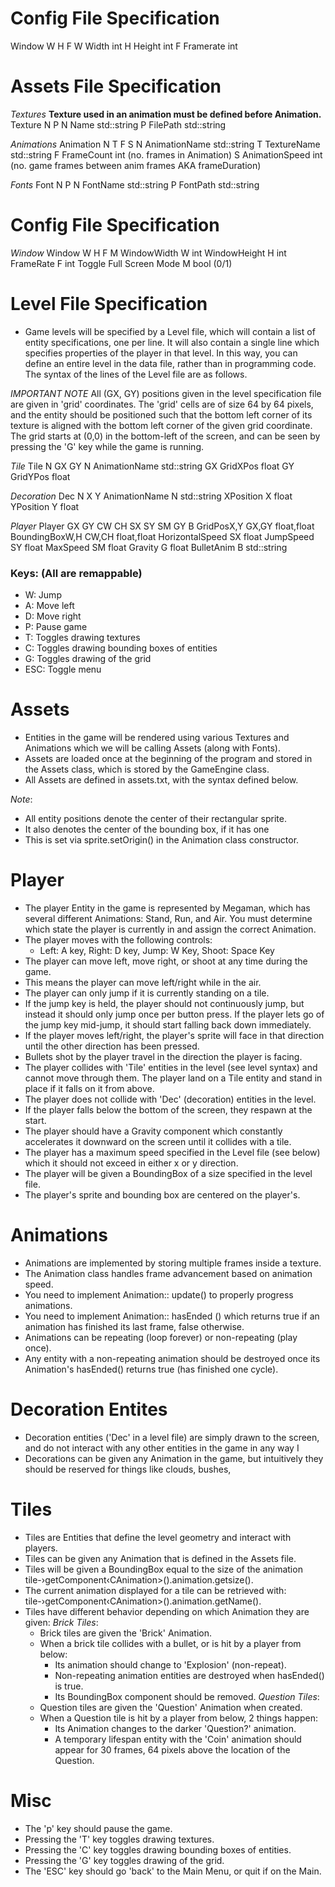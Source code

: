 # Config File Specification
Window W H F
    W   Width       int
    H   Height      int
    F   Framerate   int

# Assets File Specification
*Textures*
**Texture used in an animation must be defined before Animation.**
Texture N P
    N   Name        std::string
    P   FilePath    std::string


*Animations*
Animation N T F S
    N   AnimationName   std::string
    T   TextureName     std::string
    F   FrameCount      int (no. frames in Animation)
    S   AnimationSpeed  int (no. game frames between anim frames AKA frameDuration)

*Fonts*
Font N P
    N   FontName    std::string
    P   FontPath    std::string

# Config File Specification
*Window*
Window W H F M
    WindowWidth W int
    WindowHeight H int
    FrameRate F int
    Toggle Full Screen Mode M bool (0/1)


# Level File Specification
- Game levels will be specified by a Level file, which will contain a list of entity specifications, one per line. It will also contain a single line which specifies properties of the player in that level. In this way, you can define an entire level in the data file, rather than in programming code. The syntax of the lines of the Level file are as follows.

*IMPORTANT NOTE*
All (GX, GY) positions given in the level specification file are given in 'grid' coordinates. The 'grid' cells are of size 64 by 64 pixels, and the entity should be positioned such that the bottom left corner of its texture is aligned with the bottom left corner of the given grid coordinate. The grid starts at (0,0) in the bottom-left of the screen, and can be seen by pressing the 'G' key while the game is running.

*Tile*
Tile N GX GY
    N   AnimationName   std::string
    GX  GridXPos        float
    GY  GridYPos        float

*Decoration*
Dec N X Y
    AnimationName   N   std::string
    XPosition       X   float
    YPosition       Y   float

*Player*
Player GX GY CW CH SX SY SM GY B
    GridPosX,Y          GX,GY   float,float
    BoundingBoxW,H      CW,CH   float,float
    HorizontalSpeed     SX      float
    JumpSpeed           SY      float
    MaxSpeed            SM      float
    Gravity             G       float
    BulletAnim          B       std::string

### Keys: (All are remappable)
- W: Jump
- A: Move left
- D: Move right
- P: Pause game
- T: Toggles drawing textures
- C: Toggles drawing bounding boxes of entities
- G: Toggles drawing of the grid
- ESC: Toggle menu



# Assets
- Entities in the game will be rendered using various Textures and Animations which we will be calling Assets (along with Fonts).
- Assets are loaded once at the beginning of the program and stored in the Assets class, which is stored by the GameEngine class.
- All Assets are defined in assets.txt, with the syntax defined below.

*Note*:
- All entity positions denote the center of their rectangular sprite.
- It also denotes the center of the bounding box, if it has one
- This is set via sprite.setOrigin() in the Animation class constructor.

# Player
- The player Entity in the game is represented by Megaman, which has several different Animations: Stand, Run, and Air. You must determine which state the player is currently in and assign the correct Animation.
- The player moves with the following controls:
    - Left: A key, Right: D key, Jump: W Key, Shoot: Space Key
- The player can move left, move right, or shoot at any time during the game.
- This means the player can move left/right while in the air.
- The player can only jump if it is currently standing on a tile.
- If the jump key is held, the player should not continuously jump, but instead it should only jump once per button press. If the player lets go of the jump key mid-jump, it should start falling back down immediately.
- If the player moves left/right, the player's sprite will face in that direction until the other direction has been pressed.
- Bullets shot by the player travel in the direction the player is facing.
- The player collides with 'Tile' entities in the level (see level syntax) and cannot move through them. The player land on a Tile entity and stand in place if it falls on it from above.
- The player does not collide with 'Dec' (decoration) entities in the level.
- If the player falls below the bottom of the screen, they respawn at the start.
- The player should have a Gravity component which constantly accelerates it downward on the screen until it collides with a tile.
- The player has a maximum speed specified in the Level file (see below) which it should not exceed in either x or y direction.
- The player will be given a BoundingBox of a size specified in the level file.
- The player's sprite and bounding box are centered on the player's.

# Animations
- Animations are implemented by storing multiple frames inside a texture.
- The Animation class handles frame advancement based on animation speed.
- You need to implement Animation:: update() to properly progress animations.
- You need to implement Animation:: hasEnded () which returns true if an animation has finished its last frame, false otherwise.
- Animations can be repeating (loop forever) or non-repeating (play once).
- Any entity with a non-repeating animation should be destroyed once its Animation's hasEnded() returns true (has finished one cycle).

# Decoration Entites
- Decoration entities ('Dec' in a level file) are simply drawn to the screen, and do not interact with any other entities in the game in any way I
- Decorations can be given any Animation in the game, but intuitively they should be reserved for things like clouds, bushes,

# Tiles
- Tiles are Entities that define the level geometry and interact with players.
- Tiles can be given any Animation that is defined in the Assets file.
- Tiles will be given a BoundingBox equal to the size of the animation tile-›getComponent‹CAnimation>().animation.getsize().
- The current animation displayed for a tile can be retrieved with: tile-›getComponent‹CAnimation>().animation.getName().
- Tiles have different behavior depending on which Animation they are given:
    *Brick Tiles*:
    - Brick tiles are given the 'Brick' Animation.
    - When a brick tile collides with a bullet, or is hit by a player from below:
        - Its animation should change to 'Explosion' (non-repeat).
        - Non-repeating animation entities are destroyed when hasEnded() is true.
        - Its BoundingBox component should be removed.
    *Question Tiles*:
    - Question tiles are given the 'Question' Animation when created.
    - When a Question tile is hit by a player from below, 2 things happen:
        - Its Animation changes to the darker 'Question?' animation.
        - A temporary lifespan entity with the 'Coin' animation should appear for 30 frames, 64 pixels above the location of the Question.

# Misc
- The 'p' key should pause the game.
- Pressing the 'T' key toggles drawing textures.
- Pressing the 'C' key toggles drawing bounding boxes of entities.
- Pressing the 'G' key toggles drawing of the grid.
- The 'ESC' key should go 'back' to the Main Menu, or quit if on the Main.